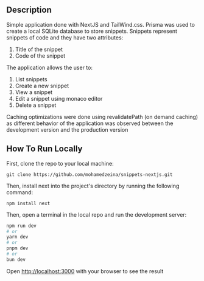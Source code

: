 ## Description
Simple application done with NextJS and TailWind.css. Prisma was used to create a local SQLite database to store snippets.
Snippets represent snippets of code and they have two attributes:
1) Title of the snippet
2) Code of the snippet

The application allows the user to:
1) List snippets 
2) Create a new snippet
3) View a snippet
4) Edit a snippet using monaco editor
5) Delete a snippet

Caching optimizations were done using revalidatePath (on demand caching) as different behavior of the application was observed between the development version and the production version

## How To Run Locally
First, clone the repo to your local machine:
```
git clone https://github.com/mohamedzeina/snippets-nextjs.git
```
Then, install next into the project's directory by running the following command:
```
npm install next
```
Then, open a terminal in the local repo and run the development server:

```bash
npm run dev
# or
yarn dev
# or
pnpm dev
# or
bun dev
```

Open [http://localhost:3000](http://localhost:3000) with your browser to see the result

